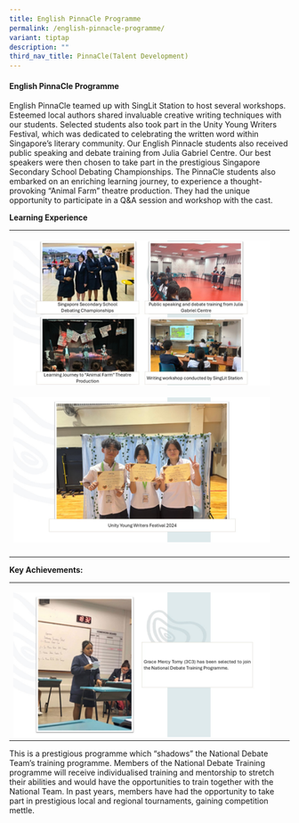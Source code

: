 ```yaml
---
title: English PinnaCle Programme
permalink: /english-pinnacle-programme/
variant: tiptap
description: ""
third_nav_title: PinnaCle(Talent Development)
---
```

<h4>English PinnaCle Programme</h4>
<p>English PinnaCle teamed up with SingLit Station to host several workshops.
Esteemed local authors shared invaluable creative writing techniques with
our students. Selected students also took part in the Unity Young Writers
Festival, which was dedicated to celebrating the written word within Singapore’s
literary community. Our English Pinnacle students also received public
speaking and debate training from Julia Gabriel Centre. Our best speakers
were then chosen to take part in the prestigious Singapore Secondary School
Debating Championships. The PinnaCle students also embarked on an enriching
learning journey, to experience a thought-provoking “Animal Farm” theatre
production. They had the unique opportunity to participate in a Q&amp;A
session and workshop with the cast.</p>
<p><strong>Learning Experience</strong>
</p>
<table style="minWidth: 75px">
<colgroup>
<col>
<col>
<col>
</colgroup>
<tbody>
<tr>
<th rowspan="1" colspan="1">
<p></p>
<div class="isomer-image-wrapper">
<img style="width: 100%" height="auto" width="100%" alt="English Pinnacle  (1)" src="/images/Distinctive Programmes/English_Pinnacle___2_.jpg">
</div>
</th>
<th rowspan="1" colspan="1">
<p></p>
</th>
<th rowspan="1" colspan="1">
<p></p>
</th>
</tr>
<tr>
<td rowspan="1" colspan="1">
<p></p>
<div class="isomer-image-wrapper">
<img style="width: 100%" height="auto" width="100%" alt="English Pinnacle  (2)" src="/images/Distinctive Programmes/English_Pinnacle___3_.jpg">
</div>
</td>
<td rowspan="1" colspan="1">
<p></p>
</td>
<td rowspan="1" colspan="1">
<p></p>
</td>
</tr>
<tr>
<td rowspan="1" colspan="1">
<p></p>
</td>
<td rowspan="1" colspan="1">
<p></p>
</td>
<td rowspan="1" colspan="1">
<p></p>
</td>
</tr>
</tbody>
</table>
<p><strong>Key Achievements:</strong>
</p>
<table style="minWidth: 75px">
<colgroup>
<col>
<col>
<col>
</colgroup>
<tbody>
<tr>
<th rowspan="1" colspan="1">
<p></p>
<div class="isomer-image-wrapper">
<img style="width: 100%" height="auto" width="100%" alt="English Pinnacle  (3)" src="/images/Distinctive Programmes/English_Pinnacle___1_.jpg">
</div>
</th>
<th rowspan="1" colspan="1">
<p></p>
</th>
<th rowspan="1" colspan="1">
<p></p>
</th>
</tr>
</tbody>
</table>
<p>This is a prestigious programme which “shadows” the National Debate Team’s
training programme. Members of the National Debate Training programme will
receive individualised training and mentorship to stretch their abilities
and would have the opportunities to train together with the National Team.
In past years, members have had the opportunity to take part in prestigious
local and regional tournaments, gaining competition mettle.</p>